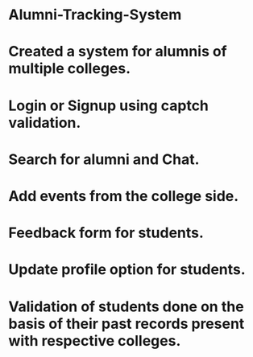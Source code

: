 # Alumni-Tracking-System
# Created a system for alumnis of multiple colleges. 
# Login or Signup using captch validation. 
# Search for alumni and Chat.
# Add events from the college side.
# Feedback form for students.
# Update profile option for students.
# Validation of students done on the basis of their past records present with respective colleges. 
